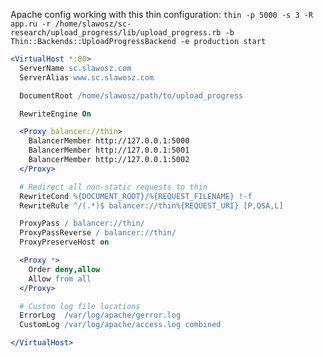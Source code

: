 Apache config working with this thin configuration: `thin -p 5000 -s 3 -R app.ru -r /home/slawosz/sc-research/upload_progress/lib/upload_progress.rb -b Thin::Backends::UploadProgressBackend -e production start`

```apache
<VirtualHost *:80>
  ServerName sc.slawosz.com
  ServerAlias www.sc.slawosz.com

  DocumentRoot /home/slawosz/path/to/upload_progress

  RewriteEngine On

  <Proxy balancer://thin>
    BalancerMember http://127.0.0.1:5000
    BalancerMember http://127.0.0.1:5001
    BalancerMember http://127.0.0.1:5002
  </Proxy>

  # Redirect all non-static requests to thin
  RewriteCond %{DOCUMENT_ROOT}/%{REQUEST_FILENAME} !-f
  RewriteRule ^/(.*)$ balancer://thin%{REQUEST_URI} [P,QSA,L]

  ProxyPass / balancer://thin/
  ProxyPassReverse / balancer://thin/
  ProxyPreserveHost on

  <Proxy *>
    Order deny,allow
    Allow from all
  </Proxy>

  # Custom log file locations
  ErrorLog  /var/log/apache/gerror.log
  CustomLog /var/log/apache/access.log combined

</VirtualHost>
```
